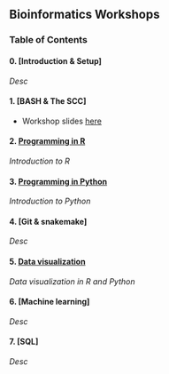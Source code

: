 ## Bioinformatics Workshops

### Table of Contents

#### 0. [Introduction & Setup]
*Desc*

#### 1. [BASH & The SCC]
* Workshop slides [here](https://docs.google.com/presentation/d/12SSZBeRLhIlu3_OUCLQn3WX9UWC4NCXjF7MD0xUmtwY/edit#slide=id.gf0318373bd_0_186)

#### 2. [Programming in R](workshops/r-programming)
*Introduction to R*

#### 3. [Programming in Python](workshops/python-programming)
*Introduction to Python*

#### 4. [Git & snakemake]
*Desc*

#### 5. [Data visualization](workshops/data-visualization)
*Data visualization in R and Python*

#### 6. [Machine learning]
*Desc*

#### 7. [SQL]
*Desc*
